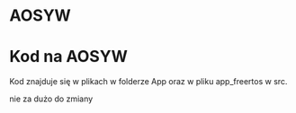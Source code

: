 # AOSYW

# Kod na AOSYW

Kod znajduje się w plikach w folderze App oraz w pliku app_freertos w src.

nie za dużo do zmiany
